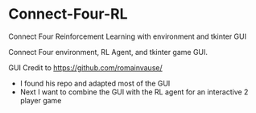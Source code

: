 # Connect-Four-RL
Connect Four Reinforcement Learning with environment and tkinter GUI


Connect Four environment, RL Agent, and tkinter game GUI.




GUI Credit to https://github.com/romainvause/
  - I found his repo and adapted most of the GUI
  - Next I want to combine the GUI with the RL agent for an interactive 2 player game

